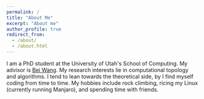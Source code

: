 ```yaml
---
permalink: /
title: "About Me"
excerpt: "About me"
author_profile: true
redirect_from: 
  - /about/
  - /about.html
---
```


I am a PhD student at the University of Utah's School of Computing. My advisor is [Bei Wang](http://www.sci.utah.edu/~beiwang/). My research interests lie in computational topology and algorithms. I tend to lean towards the theoretical side, by I find myself coding from time to time. My hobbies include rock climbing, ricing my Linux (currently running Manjaro), and spending time with friends.
